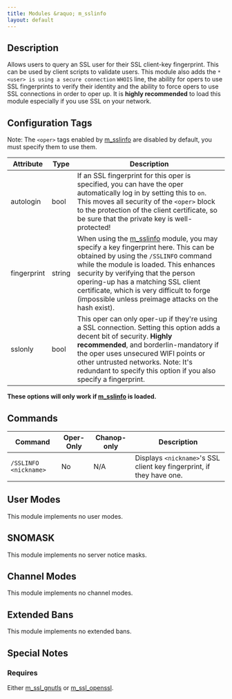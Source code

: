 ```yaml
---
title: Modules &raquo; m_sslinfo
layout: default
---
```


## Description

Allows users to query an SSL user for their SSL client-key fingerprint. This can be used by client scripts to 
validate users. This module also adds the `* <user> is using a secure connection` `WHOIS` line, the ability for
opers to use SSL fingerprints to verify their identity and the ability to force opers to use SSL connections in 
order to oper up. It is **highly recommended** to load this module especially if you use SSL on your network.

## Configuration Tags

Note: The `<oper>` tags enabled by [m_sslinfo](sslinfo.md) are disabled by default, you must specify them to use them.

<oper
name="Brain"
host="ident@dialup15.isp.com *@localhost *@server.com *@3ffe::0/16"
vhost="brain.netadmin.omega"
type="NetAdmin"
fingerprint="67cb9dc013248a829bb2171ed11becd4"
autologin="on"
sslonly="yes">

Attribute | Type | Description
--------- | ---- | -----------
autologin | bool | If an SSL fingerprint for this oper is specified, you can have the oper automatically log in by setting this to `on`. This moves all security of the `<oper>` block to the protection of the client certificate, so be sure that the private key is well-protected!
fingerprint | string | When using the [m_sslinfo](sslinfo.md) module, you may specify a key fingerprint here. This can be obtained by using the `/SSLINFO` command while the module is loaded. This enhances security by verifying that the person opering-up has a matching SSL client certificate, which is very difficult to forge (impossible unless preimage attacks on the hash exist).
sslonly | bool | This oper can only oper-up if they're using a SSL connection. Setting this option adds a decent bit of security. **Highly recommended**, and borderlin-mandatory if the oper uses unsecured WIFI points or other untrusted networks. Note: It's redundant to specify this option if you also specify a fingerprint.

**These options will only work if [m_sslinfo](sslinfo.md) is loaded.**

## Commands

Command | Oper-Only | Chanop-only | Description
------- | --------- | ----------- | -----------
`/SSLINFO <nickname>` | No | N/A | Displays `<nickname>`'s SSL client key fingerprint, if they have one.

## User Modes

This module implements no user modes.

## SNOMASK

This module implements no server notice masks.

## Channel Modes

This module implements no channel modes.

## Extended Bans

This module implements no extended bans.

## Special Notes

### Requires

Either [m_ssl_gnutls](ssl_gnutls.md) or [m_ssl_openssl](ssl_openssl.md).
